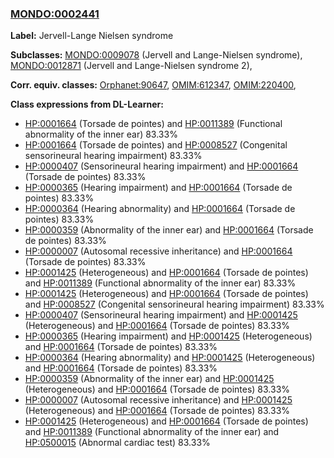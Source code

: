 
### [MONDO:0002441](http://purl.obolibrary.org/obo/MONDO_0002441)
**Label:** Jervell-Lange Nielsen syndrome

**Subclasses:** [MONDO:0009078](http://purl.obolibrary.org/obo/MONDO_0009078) (Jervell and Lange-Nielsen syndrome), [MONDO:0012871](http://purl.obolibrary.org/obo/MONDO_0012871) (Jervell and Lange-Nielsen syndrome 2), 

**Corr. equiv. classes:** [Orphanet:90647](http://www.orpha.net/ORDO/Orphanet_90647), [OMIM:612347](http://purl.obolibrary.org/obo/OMIM_612347), [OMIM:220400](http://purl.obolibrary.org/obo/OMIM_220400), 

**Class expressions from DL-Learner:**

- [HP:0001664](http://purl.obolibrary.org/obo/HP_0001664) (Torsade de pointes) and [HP:0011389](http://purl.obolibrary.org/obo/HP_0011389) (Functional abnormality of the inner ear) 83.33%
- [HP:0001664](http://purl.obolibrary.org/obo/HP_0001664) (Torsade de pointes) and [HP:0008527](http://purl.obolibrary.org/obo/HP_0008527) (Congenital sensorineural hearing impairment) 83.33%
- [HP:0000407](http://purl.obolibrary.org/obo/HP_0000407) (Sensorineural hearing impairment) and [HP:0001664](http://purl.obolibrary.org/obo/HP_0001664) (Torsade de pointes) 83.33%
- [HP:0000365](http://purl.obolibrary.org/obo/HP_0000365) (Hearing impairment) and [HP:0001664](http://purl.obolibrary.org/obo/HP_0001664) (Torsade de pointes) 83.33%
- [HP:0000364](http://purl.obolibrary.org/obo/HP_0000364) (Hearing abnormality) and [HP:0001664](http://purl.obolibrary.org/obo/HP_0001664) (Torsade de pointes) 83.33%
- [HP:0000359](http://purl.obolibrary.org/obo/HP_0000359) (Abnormality of the inner ear) and [HP:0001664](http://purl.obolibrary.org/obo/HP_0001664) (Torsade de pointes) 83.33%
- [HP:0000007](http://purl.obolibrary.org/obo/HP_0000007) (Autosomal recessive inheritance) and [HP:0001664](http://purl.obolibrary.org/obo/HP_0001664) (Torsade de pointes) 83.33%
- [HP:0001425](http://purl.obolibrary.org/obo/HP_0001425) (Heterogeneous) and [HP:0001664](http://purl.obolibrary.org/obo/HP_0001664) (Torsade de pointes) and [HP:0011389](http://purl.obolibrary.org/obo/HP_0011389) (Functional abnormality of the inner ear) 83.33%
- [HP:0001425](http://purl.obolibrary.org/obo/HP_0001425) (Heterogeneous) and [HP:0001664](http://purl.obolibrary.org/obo/HP_0001664) (Torsade de pointes) and [HP:0008527](http://purl.obolibrary.org/obo/HP_0008527) (Congenital sensorineural hearing impairment) 83.33%
- [HP:0000407](http://purl.obolibrary.org/obo/HP_0000407) (Sensorineural hearing impairment) and [HP:0001425](http://purl.obolibrary.org/obo/HP_0001425) (Heterogeneous) and [HP:0001664](http://purl.obolibrary.org/obo/HP_0001664) (Torsade de pointes) 83.33%
- [HP:0000365](http://purl.obolibrary.org/obo/HP_0000365) (Hearing impairment) and [HP:0001425](http://purl.obolibrary.org/obo/HP_0001425) (Heterogeneous) and [HP:0001664](http://purl.obolibrary.org/obo/HP_0001664) (Torsade de pointes) 83.33%
- [HP:0000364](http://purl.obolibrary.org/obo/HP_0000364) (Hearing abnormality) and [HP:0001425](http://purl.obolibrary.org/obo/HP_0001425) (Heterogeneous) and [HP:0001664](http://purl.obolibrary.org/obo/HP_0001664) (Torsade de pointes) 83.33%
- [HP:0000359](http://purl.obolibrary.org/obo/HP_0000359) (Abnormality of the inner ear) and [HP:0001425](http://purl.obolibrary.org/obo/HP_0001425) (Heterogeneous) and [HP:0001664](http://purl.obolibrary.org/obo/HP_0001664) (Torsade de pointes) 83.33%
- [HP:0000007](http://purl.obolibrary.org/obo/HP_0000007) (Autosomal recessive inheritance) and [HP:0001425](http://purl.obolibrary.org/obo/HP_0001425) (Heterogeneous) and [HP:0001664](http://purl.obolibrary.org/obo/HP_0001664) (Torsade de pointes) 83.33%
- [HP:0001425](http://purl.obolibrary.org/obo/HP_0001425) (Heterogeneous) and [HP:0001664](http://purl.obolibrary.org/obo/HP_0001664) (Torsade de pointes) and [HP:0011389](http://purl.obolibrary.org/obo/HP_0011389) (Functional abnormality of the inner ear) and [HP:0500015](http://purl.obolibrary.org/obo/HP_0500015) (Abnormal cardiac test) 83.33%


